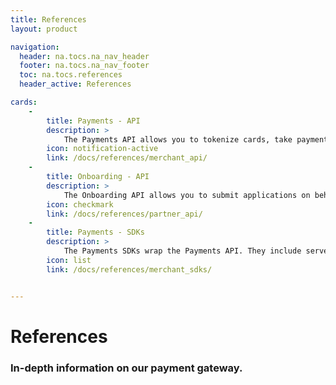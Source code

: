 ```yaml
---
title: References
layout: product

navigation:
  header: na.tocs.na_nav_header
  footer: na.tocs.na_nav_footer
  toc: na.tocs.references
  header_active: References

cards:
    -                
        title: Payments - API
        description: >
            The Payments API allows you to tokenize cards, take payments, store customer data and query transactions.
        icon: notification-active
        link: /docs/references/merchant_api/
    -
        title: Onboarding - API
        description: >
            The Onboarding API allows you to submit applications on behalf of sub-merchants.
        icon: checkmark
        link: /docs/references/partner_api/
    -
        title: Payments - SDKs
        description: >
            The Payments SDKs wrap the Payments API. They include server, mobile and browser SDKs.
        icon: list
        link: /docs/references/merchant_sdks/


---
```


# References

### In-depth information on our payment gateway.

